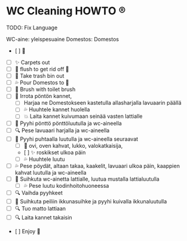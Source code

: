 # WC Cleaning HOWTO :registered:

TODO: Fix Language

WC-aine: yleispesuaine   Domestos: Domestos

- [ ] :no_mobile_phones:
- [ ] :sparkles: Carpets out
- [ ] :toilet: flush to get rid off :poop: 
- [ ] :runner: Take trash bin out
- [ ] :sweat_drops: Pour Domestos to :toilet:
- [ ] :toilet: Brush with toilet brush
- [ ] :toilet: Irrota pöntön kannet, 
  - [ ] Harjaa ne Domestokseen kastetulla allasharjalla lavuaarin päällä
  - [ ] :sweat_drops: Huuhtele kannet huolella
  - [ ] :collision: Laita kannet kuivumaan seinää vasten lattialle
- [ ] :toilet: Pyyhi pönttö pönttöluutulla ja wc-aineella
- [ ] :mag: Pese lavuaari harjalla ja wc-aineella
- [ ] :shower: Pyyhi puhtaalla luutulla ja wc-aineella seuraavat
    - [ ] :door: ovi, oven kahvat, lukko, valokatkaisija, 
    - [ ] :sparkles: roskikset ulkoa päin
    - [ ] :sweat_drops: Huuhtele luutu
- [ ] :sweat_drops: Pese pöydät, altaan takaa, kaakelit, lavuaari ulkoa päin, kaappien kahvat luutulla ja wc-aineella
- [ ] :shower: Suihkuta wc-ainetta lattialle, luutua mustalla lattialuutulla
  - [ ] :sweat_drops: Pese luutu kodinhoitohuoneessa
- [ ] :mag: Vaihda pyyhkeet
- [ ] :shower:	Suihkuta peiliin ikkunasuihke ja pyyhi kuivalla ikkunaluutulla
- [ ] :mag: Tuo matto lattiaan
- [ ] :mag: Laita kannet takaisin
- [ ] Enjoy :purple_heart:

